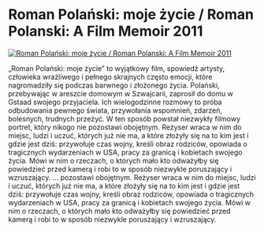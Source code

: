 Roman Polański: moje życie / Roman Polanski: A Film Memoir 2011 
=============
[![Roman Polański: moje życie / Roman Polanski: A Film Memoir 2011 ](http://vidos.pl/images/player.gif)](http://vidos.pl/roman-polanski-moje-zycie-roman-polanski-a-film-memoir-2011)

 „Roman Polański: moje życie” to wyjątkowy film, spowiedź artysty, człowieka wrażliwego i pełnego skrajnych często emocji, które nagromadziły się podczas barwnego i złożonego życia. Polański, przebywając w areszcie domowym w Szwajcarii, zaprosił do domu w Gstaad swojego przyjaciela. Ich wielogodzinne rozmowy to próba odbudowania pewnego świata, przywołania wspomnień, zdarzeń, bolesnych, trudnych przeżyć. W ten sposób powstał niezwykły filmowy portret, który nikogo nie pozostawi obojętnym. Reżyser wraca w nim do miejsc, ludzi i uczuć, których już nie ma, a które złożyły się na to kim jest i gdzie jest dziś: przywołuje czas wojny, kreśli obraz rodziców, opowiada o tragicznych wydarzeniach w USA, pracy za granicą i kobietach swojego życia. Mówi w nim o rzeczach, o których mało kto odważyłby się powiedzieć przed kamerą i robi to w sposób niezwykle poruszający i wzruszający.  ... pozostawi obojętnym. Reżyser wraca w nim do miejsc, ludzi i uczuć, których już nie ma, a które złożyły się na to kim jest i gdzie jest dziś: przywołuje czas wojny, kreśli obraz rodziców, opowiada o tragicznych wydarzeniach w USA, pracy za granicą i kobietach swojego życia. Mówi w nim o rzeczach, o których mało kto odważyłby się powiedzieć przed kamerą i robi to w sposób niezwykle poruszający i wzruszający.
